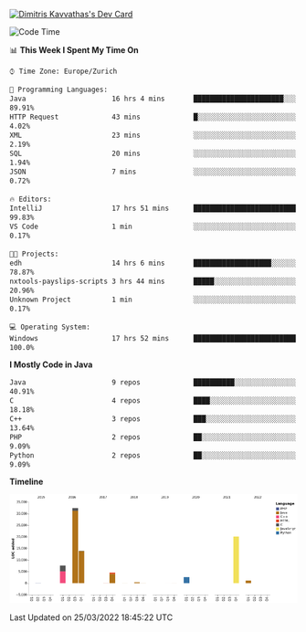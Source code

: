 <a href="https://app.daily.dev/JimR21"><img src="https://api.daily.dev/devcards/1a6ea627b9cf4de4a4f1b5f5cac8c85e.png?r=t8i" width="400" alt="Dimitris Kavvathas's Dev Card"/></a>

<!--START_SECTION:waka-->
![Code Time](http://img.shields.io/badge/Code%20Time-3%2C422%20hrs%2046%20mins-blue)

📊 **This Week I Spent My Time On** 

```text
⌚︎ Time Zone: Europe/Zurich

💬 Programming Languages: 
Java                     16 hrs 4 mins       ██████████████████████░░░   89.91% 
HTTP Request             43 mins             █░░░░░░░░░░░░░░░░░░░░░░░░   4.02% 
XML                      23 mins             ░░░░░░░░░░░░░░░░░░░░░░░░░   2.19% 
SQL                      20 mins             ░░░░░░░░░░░░░░░░░░░░░░░░░   1.94% 
JSON                     7 mins              ░░░░░░░░░░░░░░░░░░░░░░░░░   0.72%

🔥 Editors: 
IntelliJ                 17 hrs 51 mins      █████████████████████████   99.83% 
VS Code                  1 min               ░░░░░░░░░░░░░░░░░░░░░░░░░   0.17%

🐱‍💻 Projects: 
edh                      14 hrs 6 mins       ███████████████████░░░░░░   78.87% 
nxtools-payslips-scripts 3 hrs 44 mins       █████░░░░░░░░░░░░░░░░░░░░   20.96% 
Unknown Project          1 min               ░░░░░░░░░░░░░░░░░░░░░░░░░   0.17%

💻 Operating System: 
Windows                  17 hrs 52 mins      █████████████████████████   100.0%

```

**I Mostly Code in Java** 

```text
Java                     9 repos             ██████████░░░░░░░░░░░░░░░   40.91% 
C                        4 repos             ████░░░░░░░░░░░░░░░░░░░░░   18.18% 
C++                      3 repos             ███░░░░░░░░░░░░░░░░░░░░░░   13.64% 
PHP                      2 repos             ██░░░░░░░░░░░░░░░░░░░░░░░   9.09% 
Python                   2 repos             ██░░░░░░░░░░░░░░░░░░░░░░░   9.09%

```


**Timeline**

![Chart not found](https://raw.githubusercontent.com/JimR21/JimR21/master/charts/bar_graph.png) 


 Last Updated on 25/03/2022 18:45:22 UTC
<!--END_SECTION:waka-->

<!--
**JimR21/JimR21** is a ✨ _special_ ✨ repository because its `README.md` (this file) appears on your GitHub profile.

Here are some ideas to get you started:

- 🔭 I’m currently working on ...
- 🌱 I’m currently learning ...
- 👯 I’m looking to collaborate on ...
- 🤔 I’m looking for help with ...
- 💬 Ask me about ...
- 📫 How to reach me: ...
- 😄 Pronouns: ...
- ⚡ Fun fact: ...
-->
